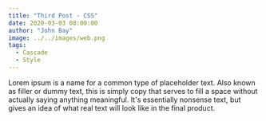 ```yaml
---
title: "Third Post - CSS"
date: 2020-03-03 08:00:00
author: "John Bay"
image: ../../images/web.png
tags:
  - Cascade
  - Style
---
```


Lorem ipsum is a name for a common type of placeholder text. Also known as filler or dummy text, this is simply copy that serves to fill a space without actually saying anything meaningful. It's essentially nonsense text, but gives an idea of what real text will look like in the final product.

